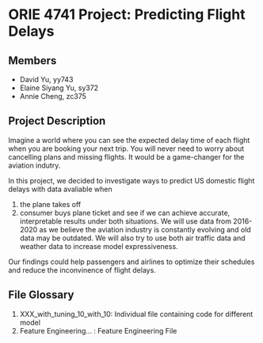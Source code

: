 # ORIE 4741 Project: Predicting Flight Delays
## Members
- David Yu, yy743
- Elaine Siyang Yu, sy372
- Annie Cheng, zc375
## Project Description
Imagine a world where you can see the expected delay time of each flight when you are booking your next trip. You will never need to worry about cancelling plans and missing flights. It would be a game-changer for the aviation indutry.

In this project, we decided to investigate ways to predict US domestic flight delays with data avaliable when
1. the plane takes off
2. consumer buys plane ticket
and see if we can achieve accurate, interpretable results under both situations. We will use data from 2016-2020 as we believe the aviation industry is constantly evolving and old data may be outdated. We will also try to use both air traffic data and weather data to increase model expressiveness.

Our findings could help passengers and airlines to optimize their schedules and reduce the inconvinence of flight delays.
## File Glossary
1. XXX_with_tuning_10_with_10: Individual file containing code for different model
2. Feature Engineering... : Feature Engineering File

